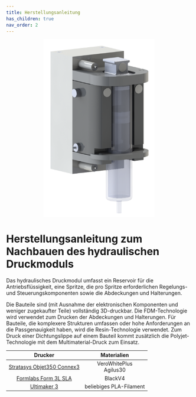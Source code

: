 ```yaml
---
title: Herstellungsanleitung
has_children: true
nav_order: 2
---
```


<p align="center">
  <img src="../Abbildungen/HPM.png" width=300>
</p>

# Herstellungsanleitung zum Nachbauen des hydraulischen Druckmoduls

Das hydraulisches Druckmodul umfasst ein Reservoir für die Antriebsflüssigkeit, eine Spritze, die pro Spritze erforderlichen Regelungs- und Steuerungskomponenten sowie die Abdeckungen und Halterungen.

Die Bauteile sind (mit Ausnahme der elektronischen Komponenten und weniger zugekaufter Teile) vollständig 3D-druckbar. Die FDM-Technologie wird verwendet zum Drucken der Abdeckungen und Halterungen. Für Bauteile, die komplexere Strukturen umfassen oder hohe Anforderungen an die Passgenauigkeit haben, wird die Resin-Technologie verwendet. Zum Druck einer Dichtungslippe auf einem Bauteil kommt zusätzlich die Polyjet-Technologie mit dem Multimaterial-Druck zum Einsatz.

| Drucker | Materialien |
| :----: | :----: |
| [Stratasys Objet350 Connex3](https://www.stratasys.com/en/) | VeroWhitePlus <br >Agilus30 |
| [Formlabs Form 3L SLA](https://formlabs.com/de/3d-printers/form-3l/) | BlackV4 |
| [Ultimaker 3](https://www.ultimaker-3.de/) | beliebiges PLA-Filament |
